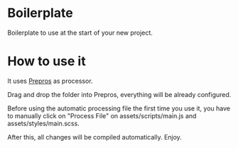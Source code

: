# Boilerplate

Boilerplate to use at the start of your new project.

# How to use it

It uses [Prepros](https://prepros.io/) as processor.

Drag and drop the folder into Prepros, everything will be already configured.

Before using the automatic processing file the first time you use it, you have to manually click on "Process File" on assets/scripts/main.js and assets/styles/main.scss.

After this, all changes will be compiled automatically. Enjoy.
